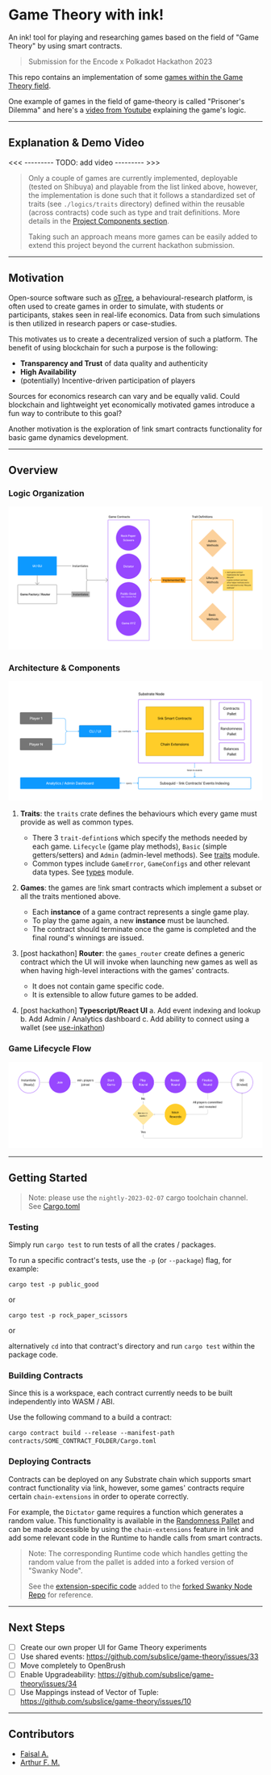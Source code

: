 # Game Theory with ink!

An ink! tool for playing and researching games based on the field of "Game Theory" by using smart contracts.

> Submission for the Encode x Polkadot Hackathon 2023

This repo contains an implementation of some [games within the Game Theory field](https://en.wikipedia.org/wiki/List_of_games_in_game_theory). 

One example of games in the field of game-theory is called "Prisoner's Dilemma" and here's a [video from Youtube](https://www.youtube.com/watch?v=t9Lo2fgxWHw) 
explaining the game's logic.

---

## Explanation & Demo Video

<<< --------- TODO: add video --------- >>>

> Only a couple of games are currently implemented, deployable (tested on Shibuya) and playable from the list linked above, however, the implementation
is done such that it follows a standardized set of traits (see `./logics/traits` directory) defined within the reusable (across contracts) code
such as type and trait definitions. More details in the [Project Components section](#architecture--components).
> 
> Taking such an approach means more games can be easily added to extend this project beyond the current hackathon submission.

---

## Motivation

Open-source software such as [oTree](https://www.otree.org/), a behavioural-research platform, is often used to create games
in order to simulate, with students or participants, stakes seen in real-life economics. 
Data from such simulations is then utilized in research papers or case-studies.

This motivates us to create a decentralized version of such a platform. The benefit of using blockchain for such a purpose is the following:

* **Transparency and Trust** of data quality and authenticity
* **High Availability**
* (potentially) Incentive-driven participation of players

Sources for economics research can vary and be equally valid. Could blockchain and lightweight yet economically motivated games
introduce a fun way to contribute to this goal?

Another motivation is the exploration of !ink smart contracts functionality for basic game dynamics development.

---

## Overview

### Logic Organization

![](./images/architecture.png)

### Architecture & Components

![](./images/architecture-2.png)

1. **Traits**: the `traits` crate defines the behaviours which every game must provide as well as common types.
   * There 3 `trait-defintion`s which specify the methods needed by each game. `Lifecycle` (game play methods),
     `Basic` (simple getters/setters) and `Admin` (admin-level methods). See [traits](./logics/traits) module.
   * Common types include `GameError`, `GameConfigs` and other relevant data types. See [types](./logics/traits/types.rs) module.

2. **Games**: the games are !ink smart contracts which implement a subset or all the traits mentioned above.
   * Each __instance__ of a game contract represents a single game play.
   * To play the game again, a new __instance__ must be launched.
   * The contract should terminate once the game is completed and the final round's winnings are issued.

3. [post hackathon] **Router**: the `games_router` create defines a generic contract which the UI will invoke when launching
   new games as well as when having high-level interactions with the games' contracts.
   * It does not contain game specific code.
   * It is extensible to allow future games to be added.

4. [post hackathon] **Typescript/React UI**
   a. Add event indexing and lookup
   b. Add Admin / Analytics dashboard
   c. Add ability to connect using a wallet (see [use-inkathon](https://github.com/scio-labs/use-inkathon))

### Game Lifecycle Flow

![](./images/game-lifecycle-flow.png)

---

## Getting Started

> Note: please use the `nightly-2023-02-07` cargo toolchain channel. See [Cargo.toml](./Cargo.toml)

### Testing

Simply run `cargo test` to run tests of all the crates / packages.

To run a specific contract's tests, use the `-p` (or `--package`) flag, for example:

```shell
cargo test -p public_good
```

or 

```shell
cargo test -p rock_paper_scissors
```

or 

alternatively `cd` into that contract's directory and run `cargo test` within the package code.

### Building Contracts

Since this is a workspace, each contract currently needs to be built independently into WASM / ABI.

Use the following command to a build a contract:

```shell
cargo contract build --release --manifest-path contracts/SOME_CONTRACT_FOLDER/Cargo.toml
```

### Deploying Contracts

Contracts can be deployed on any Substrate chain which supports smart contract functionality via !ink, however, some games' contracts
require certain `chain-extensions` in order to operate correctly.

For example, the `Dictator` game requires a function which generates a random value. This functionality is available in the 
[Randomness Pallet](https://docs.rs/pallet-randomness-collective-flip/latest/pallet_randomness_collective_flip/) and can be made 
accessible by using the `chain-extensions` feature in !ink and add some relevant code in the Runtime to handle calls
from smart contracts.

> Note: The corresponding Runtime code which handles getting the random value from the pallet is added into a forked
> version of "Swanky Node". 
>
> See the [extension-specific code](https://github.com/subslice/swanky-node/blob/4902e49d19d0581f9a79f1d30fb0e1a4e40b8b29/runtime/src/chain_extensions.rs)
> added to the [forked Swanky Node Repo](https://github.com/subslice/swanky-node) for reference.

---

## Next Steps

- [ ] Create our own proper UI for Game Theory experiments
- [ ] Use shared events: https://github.com/subslice/game-theory/issues/33
- [ ] Move completely to OpenBrush
- [ ] Enable Upgradeability: https://github.com/subslice/game-theory/issues/34
- [ ] Use Mappings instead of Vector of Tuple: https://github.com/subslice/game-theory/issues/10

---

## Contributors

- [Faisal A.](https://github.com/FaisalAl-Tameemi)
- [Arthur F. M.](https://github.com/a-moreira)

